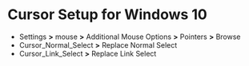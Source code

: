 # Cursor Setup for Windows 10

* Settings **>** mouse **>** Additional Mouse Options **>** Pointers **>** Browse
* Cursor_Normal_Select **>** Replace Normal Select
* Cursor_Link_Select **>** Replace Link Select
